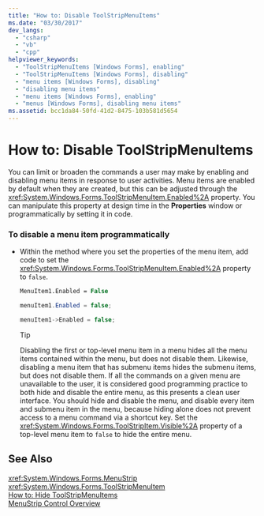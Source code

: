 ```yaml
---
title: "How to: Disable ToolStripMenuItems"
ms.date: "03/30/2017"
dev_langs: 
  - "csharp"
  - "vb"
  - "cpp"
helpviewer_keywords: 
  - "ToolStripMenuItems [Windows Forms], enabling"
  - "ToolStripMenuItems [Windows Forms], disabling"
  - "menu items [Windows Forms], disabling"
  - "disabling menu items"
  - "menu items [Windows Forms], enabling"
  - "menus [Windows Forms], disabling menu items"
ms.assetid: bcc1da84-50fd-41d2-8475-103b581d5654
---
```

# How to: Disable ToolStripMenuItems
You can limit or broaden the commands a user may make by enabling and disabling menu items in response to user activities. Menu items are enabled by default when they are created, but this can be adjusted through the <xref:System.Windows.Forms.ToolStripMenuItem.Enabled%2A> property. You can manipulate this property at design time in the **Properties** window or programmatically by setting it in code.  
  
### To disable a menu item programmatically  
  
-   Within the method where you set the properties of the menu item, add code to set the <xref:System.Windows.Forms.ToolStripMenuItem.Enabled%2A> property to `false`.  
  
    ```vb  
    MenuItem1.Enabled = False  
    ```  
  
    ```csharp  
    menuItem1.Enabled = false;  
    ```  
  
    ```cpp  
    menuItem1->Enabled = false;  
    ```  
  
    > [!TIP]
    >  Disabling the first or top-level menu item in a menu hides all the menu items contained within the menu, but does not disable them. Likewise, disabling a menu item that has submenu items hides the submenu items, but does not disable them. If all the commands on a given menu are unavailable to the user, it is considered good programming practice to both hide and disable the entire menu, as this presents a clean user interface. You should hide and disable the menu, and disable every item and submenu item in the menu, because hiding alone does not prevent access to a menu command via a shortcut key. Set the <xref:System.Windows.Forms.ToolStripItem.Visible%2A> property of a top-level menu item to `false` to hide the entire menu.  
  
## See Also  
 <xref:System.Windows.Forms.MenuStrip>  
 <xref:System.Windows.Forms.ToolStripMenuItem>  
 [How to: Hide ToolStripMenuItems](../../../../docs/framework/winforms/controls/how-to-hide-toolstripmenuitems.md)  
 [MenuStrip Control Overview](../../../../docs/framework/winforms/controls/menustrip-control-overview-windows-forms.md)
